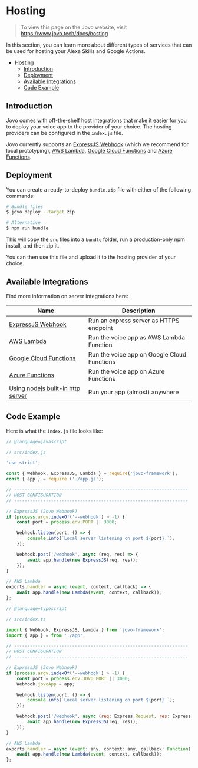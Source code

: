 # Hosting

> To view this page on the Jovo website, visit https://www.jovo.tech/docs/hosting

In this section, you can learn more about different types of services that can be used for hosting your Alexa Skills and Google Actions.

- [Hosting](#Hosting)
  - [Introduction](#Introduction)
  - [Deployment](#Deployment)
  - [Available Integrations](#Available-Integrations)
  - [Code Example](#Code-Example)


## Introduction

Jovo comes with off-the-shelf host integrations that make it easier for you to deploy your voice app to the provider of your choice. The hosting providers can be configured in the `index.js` file.

Jovo currently supports an [ExpressJS Webhook](./express-js.md './hosting/express-js') (which we recommend for local prototyping), [AWS Lambda](./aws-lambda.md './hosting/aws-lambda'), [Google Cloud Functions](./google-cloud-functions.md './hosting/google-cloud-functions') and [Azure Functions](./azure-functions.md './hosting/azure-functions'). 

## Deployment

You can create a ready-to-deploy `bundle.zip` file with either of the following commands:

```sh
# Bundle files
$ jovo deploy --target zip

# Alternative
$ npm run bundle
```

This will copy the `src` files into a `bundle` folder, run a production-only npm install, and then zip it.

You can then use this file and upload it to the hosting provider of your choice.


## Available Integrations

Find more information on server integrations here:

| Name                                                                                     | Description                                 |
| ---------------------------------------------------------------------------------------- | ------------------------------------------- |
| [ExpressJS Webhook](./express-js.md './hosting/express-js')                              | Run an express server as HTTPS endpoint     |
| [AWS Lambda](./aws-lambda.md './hosting/aws-lambda')                                     | Run the voice app as AWS Lambda Function    |
| [Google Cloud Functions](./google-cloud-functions.md './hosting/google-cloud-functions') | Run the voice app on Google Cloud Functions |
| [Azure Functions](./azure-functions.md './hosting/azure-functions')                      | Run the voice app on Azure Functions        |
| [Using nodejs built-in http server](./http-host.md './hosting/http-host')                | Run your app (almost) anywhere              |

## Code Example

Here is what the `index.js` file looks like:

```javascript
// @language=javascript

// src/index.js

'use strict';

const { Webhook, ExpressJS, Lambda } = require('jovo-framework');
const { app } = require ('./app.js');

// ------------------------------------------------------------------
// HOST CONFIGURATION
// ------------------------------------------------------------------

// ExpressJS (Jovo Webhook)
if (process.argv.indexOf('--webhook') > -1) {
    const port = process.env.PORT || 3000;

    Webhook.listen(port, () => {
        console.info(`Local server listening on port ${port}.`);
    });

    Webhook.post('/webhook', async (req, res) => {
        await app.handle(new ExpressJS(req, res));
    });
}

// AWS Lambda
exports.handler = async (event, context, callback) => {
    await app.handle(new Lambda(event, context, callback));
};

// @language=typescript

// src/index.ts

import { Webhook, ExpressJS, Lambda } from 'jovo-framework';
import { app } = from './app';

// ------------------------------------------------------------------
// HOST CONFIGURATION
// ------------------------------------------------------------------

// ExpressJS (Jovo Webhook)
if (process.argv.indexOf('--webhook') > -1) {
    const port = process.env.JOVO_PORT || 3000;
    Webhook.jovoApp = app;

    Webhook.listen(port, () => {
        console.info(`Local server listening on port ${port}.`);
    });

    Webhook.post('/webhook', async (req: Express.Request, res: Express.Response) => {
        await app.handle(new ExpressJS(req, res));
    });
}

// AWS Lambda
exports.handler = async (event: any, context: any, callback: Function) => {
    await app.handle(new Lambda(event, context, callback));
};
```

<!--[metadata]: {"description": "Host your Alexa Skill and Google Action on AWS Lambda, Azure Functions, or a Webserver with Jovo.", "route": "hosting"}-->
